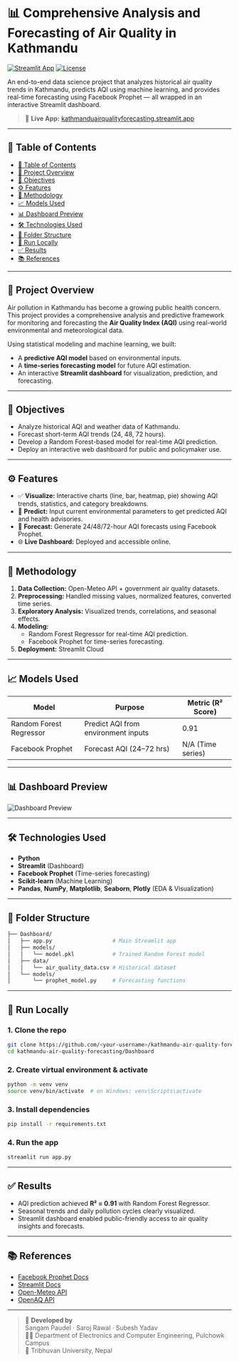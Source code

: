 # 📊 Comprehensive Analysis and Forecasting of Air Quality in Kathmandu

[![Streamlit App](https://img.shields.io/badge/Streamlit-Deployed-brightgreen)](https://kathmanduairqualityforecasting.streamlit.app/)
[![License](https://img.shields.io/badge/license-MIT-blue.svg)](LICENSE)

An end-to-end data science project that analyzes historical air quality trends in Kathmandu, predicts AQI using machine learning, and provides real-time forecasting using Facebook Prophet — all wrapped in an interactive Streamlit dashboard.

> 🔗 **Live App:** [kathmanduairqualityforecasting.streamlit.app](https://kathmanduairqualityforecasting.streamlit.app/)

---

## 📌 Table of Contents

- [📌 Table of Contents](#-table-of-contents)
- [📖 Project Overview](#-project-overview)
- [🎯 Objectives](#-objectives)
- [⚙️ Features](#️-features)
- [🧠 Methodology](#-methodology)
- [📈 Models Used](#-models-used)
- [📊 Dashboard Preview](#-dashboard-preview)
- [🛠️ Technologies Used](#️-technologies-used)
- [📂 Folder Structure](#-folder-structure)
- [🚀 Run Locally](#-run-locally)
- [✅ Results](#-results)
- [📚 References](#-references)

---

## 📖 Project Overview

Air pollution in Kathmandu has become a growing public health concern. This project provides a comprehensive analysis and predictive framework for monitoring and forecasting the **Air Quality Index (AQI)** using real-world environmental and meteorological data.

Using statistical modeling and machine learning, we built:
- A **predictive AQI model** based on environmental inputs.
- A **time-series forecasting model** for future AQI estimation.
- An interactive **Streamlit dashboard** for visualization, prediction, and forecasting.

---

## 🎯 Objectives

- Analyze historical AQI and weather data of Kathmandu.
- Forecast short-term AQI trends (24, 48, 72 hours).
- Develop a Random Forest-based model for real-time AQI prediction.
- Deploy an interactive web dashboard for public and policymaker use.

---

## ⚙️ Features

- ✅ **Visualize:** Interactive charts (line, bar, heatmap, pie) showing AQI trends, statistics, and category breakdowns.
- 🔮 **Predict:** Input current environmental parameters to get predicted AQI and health advisories.
- 📅 **Forecast:** Generate 24/48/72-hour AQI forecasts using Facebook Prophet.
- 🌐 **Live Dashboard:** Deployed and accessible online.

---

## 🧠 Methodology

1. **Data Collection:** Open-Meteo API + government air quality datasets.
2. **Preprocessing:** Handled missing values, normalized features, converted time series.
3. **Exploratory Analysis:** Visualized trends, correlations, and seasonal effects.
4. **Modeling:**
   - Random Forest Regressor for real-time AQI prediction.
   - Facebook Prophet for time-series forecasting.
5. **Deployment:** Streamlit Cloud

---

## 📈 Models Used

| Model                   | Purpose                                  | Metric (R² Score) |
|-------------------------|------------------------------------------|-------------------|
| Random Forest Regressor | Predict AQI from environment inputs     | 0.91              |
| Facebook Prophet        | Forecast AQI (24–72 hrs)                | N/A (Time series) |

---

## 📊 Dashboard Preview

![Dashboard Preview](https://i.imgur.com/w9qgmgO.jpeg)

---

## 🛠️ Technologies Used

- **Python**
- **Streamlit** (Dashboard)
- **Facebook Prophet** (Time-series forecasting)
- **Scikit-learn** (Machine Learning)
- **Pandas**, **NumPy**, **Matplotlib**, **Seaborn**, **Plotly** (EDA & Visualization)

---

## 📂 Folder Structure

```bash
├── Dashboard/
│   ├── app.py                   # Main Streamlit app
│   ├── models/
│   │   └── model.pkl            # Trained Random Forest model
│   ├── data/
│   │   └── air_quality_data.csv # Historical dataset
│   └── models/
│       └── prophet_model.py     # Forecasting functions
```

---

## 🚀 Run Locally

### 1. Clone the repo
```bash
git clone https://github.com/<your-username>/kathmandu-air-quality-forecasting.git
cd kathmandu-air-quality-forecasting/Dashboard
```

### 2. Create virtual environment & activate
```bash
python -m venv venv
source venv/bin/activate  # on Windows: venv\Scripts\activate
```

### 3. Install dependencies
```bash
pip install -r requirements.txt
```

### 4. Run the app
```bash
streamlit run app.py
```

---

## ✅ Results

- AQI prediction achieved **R² = 0.91** with Random Forest Regressor.
- Seasonal trends and daily pollution cycles clearly visualized.
- Streamlit dashboard enabled public-friendly access to air quality insights and forecasts.

---

## 📚 References

- [Facebook Prophet Docs](https://facebook.github.io/prophet/docs/quick_start.html)
- [Streamlit Docs](https://docs.streamlit.io/)
- [Open-Meteo API](https://open-meteo.com/en/docs/historical-weather-api)
- [OpenAQ API](https://docs.openaq.org/)

---

> 💬 **Developed by**  
> Sangam Paudel · Saroj Rawal · Subesh Yadav  
> 👨‍🎓 Department of Electronics and Computer Engineering, Pulchowk Campus  
> 📍 Tribhuvan University, Nepal
